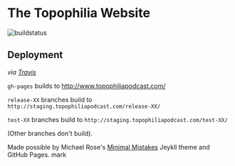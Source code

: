 # The Topophilia Website
![buildstatus](https://travis-ci.org/acannistra/topophilia-website.svg?branch=gh-pages)

## Deployment

*via [Travis](https://travis-ci.org/acannistra/topophilia-website)*

`gh-pages` builds to http://www.topophiliapodcast.com/

`release-XX` branches build to `http://staging.topophiliapodcast.com/release-XX/`

`test-XX` branches build to `http://staging.topophiliapodcast.com/test-XX/`

(Other branches don't build).

Made possible by Michael Rose's [Minimal Mistakes](https://mmistakes.github.io/minimal-mistakes/) Jeykll theme and GitHub Pages.
mark
